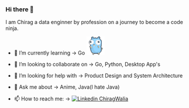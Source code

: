 ### Hi there 👋


I am Chirag a data enginner by profession on a journey to become a code ninja.


- 🌱 I’m currently learning &rarr;
     Go  <img src="https://github.com/chiragwalia/chiragwalia/blob/main/dancing-gopher.gif" alt="Your GIF" width="50" style="max-width:40%"/>

- 👯 I’m looking to collaborate on &rarr;
     Go, Python, Desktop App's

- 🤔 I’m looking for help with &rarr;
     Product Design and System Architecture
 
- 💬 Ask me about &rarr;
     Anime, Java(I hate Java)

- 📫 How to reach me: &rarr;
     [![Linkedin](https://i.stack.imgur.com/gVE0j.png) ChiragWalia](https://www.linkedin.com/in/chiragwalia)


